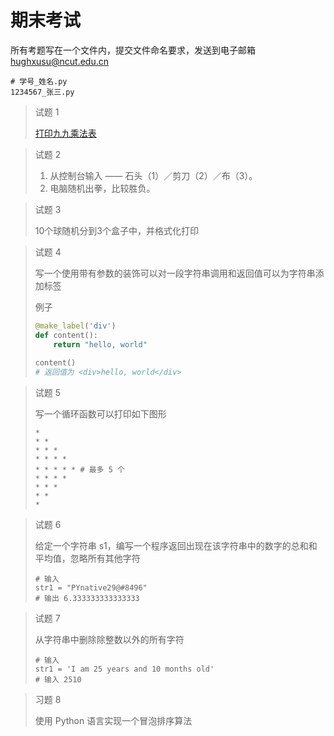 # 期末考试

所有考题写在一个文件内，提交文件命名要求，发送到电子邮箱  [hughxusu@ncut.edu.cn](mailto:hughxusu@ncut.edu.cn)

```shell
# 学号_姓名.py
1234567_张三.py
```

> 试题 1
>
> [打印九九乘法表](https://jennifercodingworld.files.wordpress.com/2016/06/e4b998e6b395e8a1a8.jpeg)



> 试题 2
>
> 1. 从控制台输入 —— 石头（1）／剪刀（2）／布（3）。
> 2. 电脑随机出拳，比较胜负。



> 试题 3
>
> 10个球随机分到3个盒子中，并格式化打印



> 试题 4
>
> 写一个使用带有参数的装饰可以对一段字符串调用和返回值可以为字符串添加标签
>
> 例子
>
> ```python
> @make_label('div')
> def content():
>     return "hello, world"
>   
> content()
> # 返回值为 <div>hello, world</div>
> ```



> 试题 5
>
> 写一个循环函数可以打印如下图形
>
> ```shell
> * 
> * * 
> * * * 
> * * * * 
> * * * * * # 最多 5 个
> * * * * 
> * * * 
> * * 
> *
> ```



> 试题 6
>
> 给定一个字符串 s1，编写一个程序返回出现在该字符串中的数字的总和和平均值，忽略所有其他字符
>
> ```shell
> # 输入
> str1 = "PYnative29@#8496"
> # 输出 6.333333333333333
> ```



> 试题 7
>
> 从字符串中删除除整数以外的所有字符
>
> ```shell
> # 输入
> str1 = 'I am 25 years and 10 months old'
> # 输入 2510
> ```



> 习题 8
>
> 使用 Python 语言实现一个冒泡排序算法
